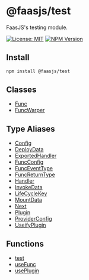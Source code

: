 # @faasjs/test

FaasJS's testing module.

[![License: MIT](https://img.shields.io/npm/l/@faasjs/test.svg)](https://github.com/faasjs/faasjs/blob/main/packages/faasjs/test/LICENSE)
[![NPM Version](https://img.shields.io/npm/v/@faasjs/test.svg)](https://www.npmjs.com/package/@faasjs/test)

## Install

```sh
npm install @faasjs/test
```

## Classes

- [Func](classes/Func.md)
- [FuncWarper](classes/FuncWarper.md)

## Type Aliases

- [Config](type-aliases/Config.md)
- [DeployData](type-aliases/DeployData.md)
- [ExportedHandler](type-aliases/ExportedHandler.md)
- [FuncConfig](type-aliases/FuncConfig.md)
- [FuncEventType](type-aliases/FuncEventType.md)
- [FuncReturnType](type-aliases/FuncReturnType.md)
- [Handler](type-aliases/Handler.md)
- [InvokeData](type-aliases/InvokeData.md)
- [LifeCycleKey](type-aliases/LifeCycleKey.md)
- [MountData](type-aliases/MountData.md)
- [Next](type-aliases/Next.md)
- [Plugin](type-aliases/Plugin.md)
- [ProviderConfig](type-aliases/ProviderConfig.md)
- [UseifyPlugin](type-aliases/UseifyPlugin.md)

## Functions

- [test](functions/test.md)
- [useFunc](functions/useFunc.md)
- [usePlugin](functions/usePlugin.md)
